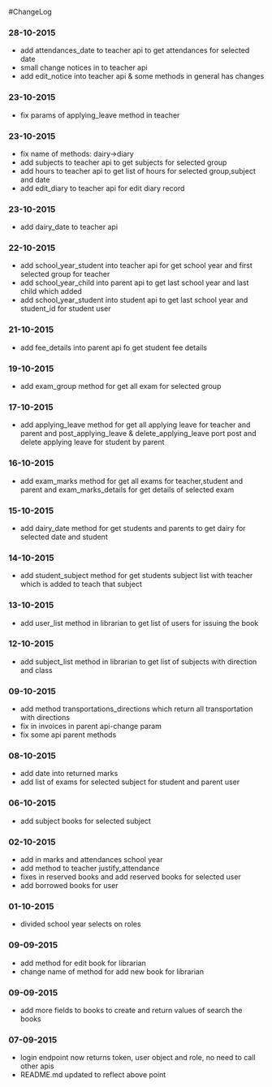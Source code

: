 #ChangeLog

### 28-10-2015
 * add attendances_date to teacher api to get attendances for selected date
 * small change notices in to teacher api
 * add edit_notice into teacher api & some methods in general has changes
  
### 23-10-2015
 * fix params of applying_leave method in teacher
 
### 23-10-2015
 * fix name of methods: dairy->diary
 * add subjects to teacher api to get subjects for selected group
 * add hours to teacher api to get list of hours for selected group,subject and date
 * add edit_diary to teacher api for edit diary record
 
### 23-10-2015
 * add dairy_date to teacher api

### 22-10-2015
 * add school_year_student into teacher api for get school year and first selected group for teacher
 * add school_year_child into parent api to get last school year and last child which added
 * add school_year_student into student api to get last school year and student_id for student user

### 21-10-2015
 * add fee_details into parent api fo get student fee details

### 19-10-2015
 * add exam_group method for get all exam for selected group

### 17-10-2015
 * add applying_leave method for get all applying leave for teacher and parent and post_applying_leave & delete_applying_leave port post and delete applying leave for student by parent

### 16-10-2015
 * add exam_marks method for get all exams for teacher,student and parent and exam_marks_details for get details of selected exam

### 15-10-2015
 * add dairy_date method for get students and parents to get dairy for selected date and student

### 14-10-2015
 * add student_subject method for get students subject list with teacher which is added to teach that subject

### 13-10-2015
 * add user_list method in librarian to get list of users for issuing the book
 
### 12-10-2015
 * add subject_list method in librarian to get list of subjects with direction and class

### 09-10-2015
 * add method transportations_directions which return all transportation with directions 
 * fix in invoices in parent api-change param
 * fix some api parent methods
 
### 08-10-2015
 * add date into returned marks 
 * add list of exams for selected subject for student and parent user
 
### 06-10-2015
 * add subject books for selected subject
 
### 02-10-2015
 * add in marks and attendances school year
 * add method to teacher justify_attendance
 * fixes in reserved books and add reserved books for selected user
 * add borrowed books for user

### 01-10-2015
 * divided school year selects on roles

### 09-09-2015
 * add method for edit book for librarian
 * change name of method for add new book for librarian
 
### 09-09-2015
 * add more fields to books to create and return values of search the books
 
### 07-09-2015
 * login endpoint now returns token, user object and role, no need to call other apis
 * README.md updated to reflect above point